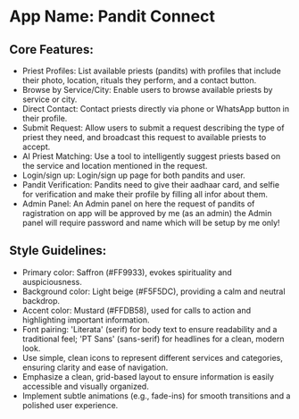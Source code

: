 # **App Name**: Pandit Connect

## Core Features:

- Priest Profiles: List available priests (pandits) with profiles that include their photo, location, rituals they perform, and a contact button.
- Browse by Service/City: Enable users to browse available priests by service or city.
- Direct Contact: Contact priests directly via phone or WhatsApp button in their profile.
- Submit Request: Allow users to submit a request describing the type of priest they need, and broadcast this request to available priests to accept.
- AI Priest Matching: Use a tool to intelligently suggest priests based on the service and location mentioned in the request.
- Login/sign up: Login/sign up page for both pandits and user.
- Pandit Verification: Pandits need to give their aadhaar card, and selfie for verification and make their profile by filling all infor about them.
- Admin Panel: An Admin panel on here the request of pandits of ragistration on app will be approved by me (as an admin) the Admin panel will require password and name which will be setup by me only!

## Style Guidelines:

- Primary color: Saffron (#FF9933), evokes spirituality and auspiciousness.
- Background color: Light beige (#F5F5DC), providing a calm and neutral backdrop.
- Accent color: Mustard (#FFDB58), used for calls to action and highlighting important information.
- Font pairing: 'Literata' (serif) for body text to ensure readability and a traditional feel; 'PT Sans' (sans-serif) for headlines for a clean, modern look.
- Use simple, clean icons to represent different services and categories, ensuring clarity and ease of navigation.
- Emphasize a clean, grid-based layout to ensure information is easily accessible and visually organized.
- Implement subtle animations (e.g., fade-ins) for smooth transitions and a polished user experience.